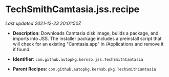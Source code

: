 # TechSmithCamtasia.jss.recipe

_Last updated 2021-12-23 20:01:50Z_

- **Description**: Downloads Camtasia disk image, builds a package, and imports into JSS. The installer package includes a preinstall script that will check for an existing "Camtasia.app" in /Applications and remove it if found.

- **Identifier**: `com.github.autopkg.kernsb.jss.TechSmithCamtasia`

- **Parent Recipes**: `com.github.autopkg.kernsb.pkg.TechSmithCamtasia`
